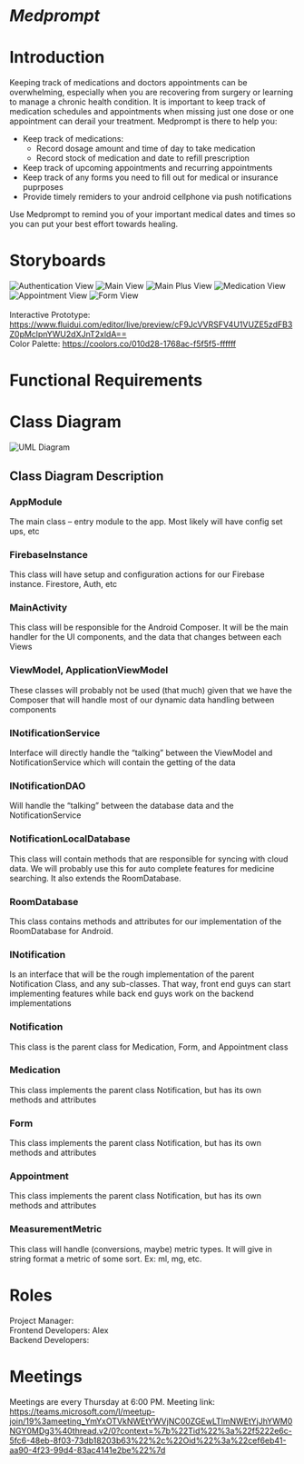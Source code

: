 # *Medprompt*

# Introduction
Keeping track of medications and doctors appointments can be overwhelming, especially when you are recovering from surgery or learning to manage a chronic health condition. It is important to keep track of medication schedules and appointments when missing just one dose or one appointment can derail your treatment. Medprompt is there to help you: <br />
* Keep track of medications:
  * Record dosage amount and time of day to take medication
  * Record stock of medication and date to refill prescription
* Keep track of upcoming appointments and recurring appointments
* Keep track of any forms you need to fill out for medical or insurance puprposes
* Provide timely remiders to your android cellphone via push notifications <br />


Use Medprompt to remind you of your important medical dates and times so you can put your best effort towards healing.

# Storyboards
![Authentication View](https://github.com/nathan-wick/IT3048C-FinalProject/blob/8bcf4212df14883937bfe9e9d68ab2acae68426e/Prototype/Images/AuthView.png?raw=true)
![Main View](https://github.com/nathan-wick/IT3048C-FinalProject/blob/8bcf4212df14883937bfe9e9d68ab2acae68426e/Prototype/Images/MainView.png?raw=true)
![Main Plus View](https://github.com/nathan-wick/IT3048C-FinalProject/blob/8bcf4212df14883937bfe9e9d68ab2acae68426e/Prototype/Images/MainPlusView.png?raw=true)
![Medication View](https://github.com/nathan-wick/IT3048C-FinalProject/blob/8bcf4212df14883937bfe9e9d68ab2acae68426e/Prototype/Images/MedicationView.png?raw=true)
![Appointment View](https://github.com/nathan-wick/IT3048C-FinalProject/blob/8bcf4212df14883937bfe9e9d68ab2acae68426e/Prototype/Images/AppointmentView.png?raw=true)
![Form View](https://github.com/nathan-wick/IT3048C-FinalProject/blob/8bcf4212df14883937bfe9e9d68ab2acae68426e/Prototype/Images/FormView.png?raw=true) <br />
<br />
Interactive Prototype: https://www.fluidui.com/editor/live/preview/cF9JcVVRSFV4U1VUZE5zdFB3Z0pMclpnYWU2dXJnT2xldA== <br />
Color Palette: https://coolors.co/010d28-1768ac-f5f5f5-ffffff
# Functional Requirements

# Class Diagram
![UML Diagram](https://github.com/nathan-wick/IT3048C-FinalProject/blob/f6bd3c874fb91edc2055ce7c100431128c15eecf/Prototype/Images/MedPrompt.drawio.png?raw=true)
## Class Diagram Description
### AppModule
The main class – entry module to the app. Most likely will have config set ups, etc

### FirebaseInstance
This class will have setup and configuration actions for our Firebase instance. Firestore, Auth, etc

### MainActivity
This class will be responsible for the Android Composer. It will be the main handler for the UI components, and the data that changes between each Views

### ViewModel, ApplicationViewModel
These classes will probably not be used (that much) given that we have the Composer that will handle most of our dynamic data handling between components

### INotificationService
Interface will directly handle the “talking” between the ViewModel and NotificationService which will contain the getting of the data

### INotificationDAO
Will handle the “talking” between the database data and the NotificationService

### NotificationLocalDatabase
This class will contain methods that are responsible for syncing with cloud data. We will probably use this for auto complete features for medicine searching. It also extends the RoomDatabase.

### RoomDatabase
This class contains methods and attributes for our implementation of the RoomDatabase for Android.

### INotification
Is an interface that will be the rough implementation of the parent Notification Class, and any sub-classes. That way, front end guys can start implementing features while back end guys work on the backend implementations

### Notification
This class is the parent class for Medication, Form, and Appointment class

### Medication
This class implements the parent class Notification, but has its own methods and attributes

### Form
This class implements the parent class Notification, but has its own methods and attributes

### Appointment
This class implements the parent class Notification, but has its own methods and attributes

### MeasurementMetric
This class will handle (conversions, maybe) metric types. It will give in string format a metric of some sort. Ex: ml, mg, etc.

# Roles
Project Manager: <br />
Frontend Developers: Alex<br />
Backend Developers:

# Meetings
Meetings are every Thursday at 6:00 PM. Meeting link: https://teams.microsoft.com/l/meetup-join/19%3ameeting_YmYxOTVkNWEtYWVjNC00ZGEwLTlmNWEtYjJhYWM0NGY0MDg3%40thread.v2/0?context=%7b%22Tid%22%3a%22f5222e6c-5fc6-48eb-8f03-73db18203b63%22%2c%22Oid%22%3a%22cef6eb41-aa90-4f23-99d4-83ac4141e2be%22%7d
